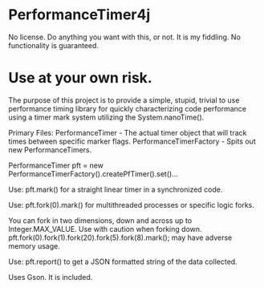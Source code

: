 # PerformanceTimer4j
No license.  Do anything you want with this, or not.  It is my fiddling.  No functionality is guaranteed.  
# Use at your own risk.

The purpose of this project is to provide a simple, stupid, trivial to use performance timing library for quickly characterizing code performance using a timer mark system utilizing the System.nanoTime().

Primary Files:
PerformanceTimer - The actual timer object that will track times between specific marker flags.
PerformanceTimerFactory - Spits out new PerformanceTimers.

PerformanceTimer pft = new PerformanceTimerFactory().createPfTimer().set(<parameter>)...

Use:
pft.mark() for a straight linear timer in a synchronized code.

Use:
pft.fork(0).mark() for multithreaded processes or specific logic forks.

You can fork in two dimensions, down and across up to Integer.MAX_VALUE.  Use with caution when forking down.
pft.fork(0).fork(1).fork(20).fork(5).fork(8).mark(); may have adverse memory usage.

Use:
pft.report() to get a JSON formatted string of the data collected.

Uses Gson.  It is included.
